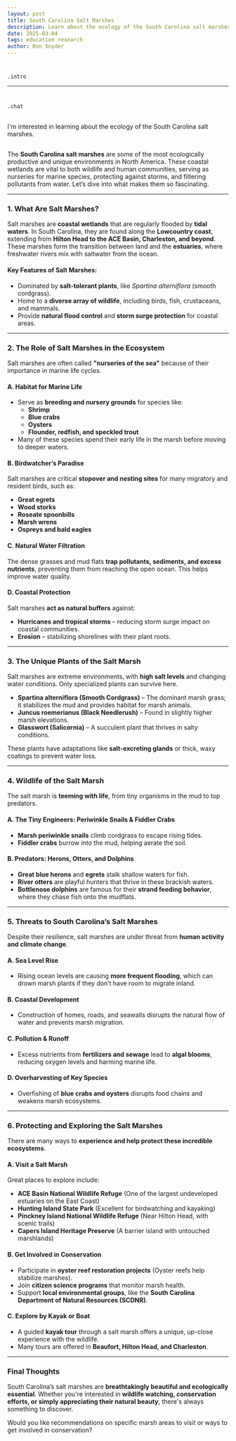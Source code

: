 ```yaml
---
layout: post
title: South Carolina Salt Marshes
description: Learn about the ecology of the South Carolina salt marshes, including their role in the ecosystem and marine life cycles.
date: 2025-03-04
tags: education research
author: Ron Snyder
---
```


#
`.intro`

---

#
`.chat`

##

I'm interested in learning about the ecology of the South Carolina salt marshes.  

##

The **South Carolina salt marshes** are some of the most ecologically productive and unique environments in North America. These coastal wetlands are vital to both wildlife and human communities, serving as nurseries for marine species, protecting against storms, and filtering pollutants from water. Let’s dive into what makes them so fascinating.

---

### **1. What Are Salt Marshes?**
Salt marshes are **coastal wetlands** that are regularly flooded by **tidal waters**. In South Carolina, they are found along the **Lowcountry coast**, extending from **Hilton Head to the ACE Basin, Charleston, and beyond**. These marshes form the transition between land and the **estuaries**, where freshwater rivers mix with saltwater from the ocean.

#### **Key Features of Salt Marshes:**
- Dominated by **salt-tolerant plants**, like *Spartina alterniflora* (smooth cordgrass).
- Home to a **diverse array of wildlife**, including birds, fish, crustaceans, and mammals.
- Provide **natural flood control** and **storm surge protection** for coastal areas.

---

### **2. The Role of Salt Marshes in the Ecosystem**
Salt marshes are often called **"nurseries of the sea"** because of their importance in marine life cycles.

#### **A. Habitat for Marine Life**
- Serve as **breeding and nursery grounds** for species like:
  - **Shrimp**
  - **Blue crabs**
  - **Oysters**
  - **Flounder, redfish, and speckled trout**
- Many of these species spend their early life in the marsh before moving to deeper waters.

#### **B. Birdwatcher’s Paradise**
Salt marshes are critical **stopover and nesting sites** for many migratory and resident birds, such as:
- **Great egrets**
- **Wood storks**
- **Roseate spoonbills**
- **Marsh wrens**
- **Ospreys and bald eagles**

#### **C. Natural Water Filtration**
The dense grasses and mud flats **trap pollutants, sediments, and excess nutrients**, preventing them from reaching the open ocean. This helps improve water quality.

#### **D. Coastal Protection**
Salt marshes **act as natural buffers** against:
- **Hurricanes and tropical storms** – reducing storm surge impact on coastal communities.
- **Erosion** – stabilizing shorelines with their plant roots.

---

### **3. The Unique Plants of the Salt Marsh**
Salt marshes are extreme environments, with **high salt levels** and changing water conditions. Only specialized plants can survive here.

- **Spartina alterniflora (Smooth Cordgrass)** – The dominant marsh grass; it stabilizes the mud and provides habitat for marsh animals.
- **Juncus roemerianus (Black Needlerush)** – Found in slightly higher marsh elevations.
- **Glasswort (Salicornia)** – A succulent plant that thrives in salty conditions.

These plants have adaptations like **salt-excreting glands** or thick, waxy coatings to prevent water loss.

---

### **4. Wildlife of the Salt Marsh**
The salt marsh is **teeming with life**, from tiny organisms in the mud to top predators.

#### **A. The Tiny Engineers: Periwinkle Snails & Fiddler Crabs**
- **Marsh periwinkle snails** climb cordgrass to escape rising tides.
- **Fiddler crabs** burrow into the mud, helping aerate the soil.

#### **B. Predators: Herons, Otters, and Dolphins**
- **Great blue herons** and **egrets** stalk shallow waters for fish.
- **River otters** are playful hunters that thrive in these brackish waters.
- **Bottlenose dolphins** are famous for their **strand feeding behavior**, where they chase fish onto the mudflats.

---

### **5. Threats to South Carolina’s Salt Marshes**
Despite their resilience, salt marshes are under threat from **human activity and climate change**.

#### **A. Sea Level Rise**
- Rising ocean levels are causing **more frequent flooding**, which can drown marsh plants if they don’t have room to migrate inland.

#### **B. Coastal Development**
- Construction of homes, roads, and seawalls disrupts the natural flow of water and prevents marsh migration.

#### **C. Pollution & Runoff**
- Excess nutrients from **fertilizers and sewage** lead to **algal blooms**, reducing oxygen levels and harming marine life.

#### **D. Overharvesting of Key Species**
- Overfishing of **blue crabs and oysters** disrupts food chains and weakens marsh ecosystems.

---

### **6. Protecting and Exploring the Salt Marshes**
There are many ways to **experience and help protect these incredible ecosystems**.

#### **A. Visit a Salt Marsh**
Great places to explore include:
- **ACE Basin National Wildlife Refuge** (One of the largest undeveloped estuaries on the East Coast)
- **Hunting Island State Park** (Excellent for birdwatching and kayaking)
- **Pinckney Island National Wildlife Refuge** (Near Hilton Head, with scenic trails)
- **Capers Island Heritage Preserve** (A barrier island with untouched marshlands)

#### **B. Get Involved in Conservation**
- Participate in **oyster reef restoration projects** (Oyster reefs help stabilize marshes).
- Join **citizen science programs** that monitor marsh health.
- Support **local environmental groups**, like the **South Carolina Department of Natural Resources (SCDNR)**.

#### **C. Explore by Kayak or Boat**
- A guided **kayak tour** through a salt marsh offers a unique, up-close experience with the wildlife.
- Many tours are offered in **Beaufort, Hilton Head, and Charleston**.

---

### **Final Thoughts**
South Carolina’s salt marshes are **breathtakingly beautiful and ecologically essential**. Whether you're interested in **wildlife watching, conservation efforts, or simply appreciating their natural beauty**, there's always something to discover.

Would you like recommendations on specific marsh areas to visit or ways to get involved in conservation?